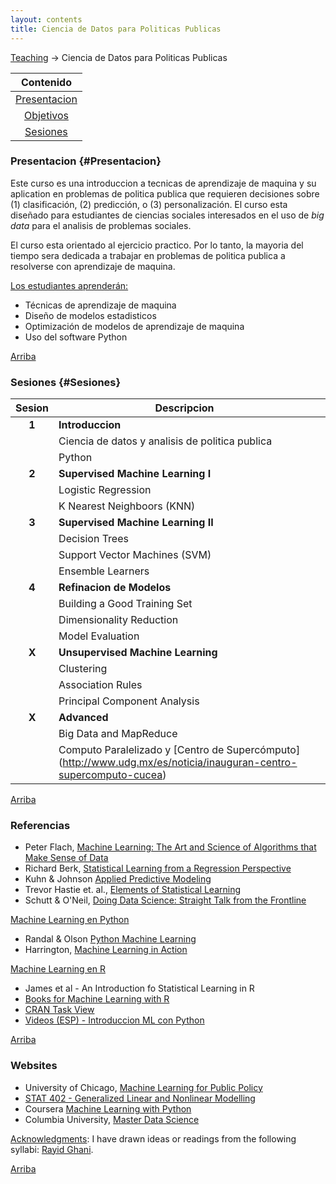 ```yaml
---
layout: contents
title: Ciencia de Datos para Politicas Publicas
---
```


<a name="Contenido"></a>

[Teaching](../../teaching.md) &rarr; Ciencia de Datos para Politicas Publicas

| Contenido |
| :---: |
| [Presentacion](#Presentacion) |
| [Objetivos](#Objetivo) |
| [Sesiones](#Sesiones) |

### Presentacion {#Presentacion}

Este curso es una introduccion a tecnicas de aprendizaje de maquina y su aplication en problemas de politica publica que requieren decisiones sobre (1) clasificación, (2) predicción, o (3) personalización. El curso esta diseñado para estudiantes de ciencias sociales interesados en el uso de *big data* para el analisis de problemas sociales.

El curso esta orientado al ejercicio practico. Por lo tanto, la mayoria del tiempo sera dedicada a trabajar en problemas de politica publica a resolverse con aprendizaje de maquina.

<u>Los estudiantes aprenderán:</u>
- Técnicas de aprendizaje de maquina
- Diseño de modelos estadisticos
- Optimización de modelos de aprendizaje de maquina
- Uso del software Python

[Arriba](#Contenido)

### Sesiones {#Sesiones}

| Sesion       | Descripcion  |       |
|:-------------:|--------------| :--- |
| **1**   | **Introduccion** |
|         | Ciencia de datos y analisis de politica publica | <a href="#" style="color:black;"><i class="fas fa-chalkboard-teacher" style="font-size:1em"></i></a>  |
|         | Python | <a href="#" style="color:black;"><i class="fas fa-folder-open" style="font-size:1em"></i></a> |
| **2**   | **Supervised Machine Learning I**    | |
|         | Logistic Regression       | <a href="#" style="color:black;"><i class="fas fa-folder-open" style="font-size:1em"></i></a> |
|         | K Nearest Neighboors (KNN)       | <a href="#" style="color:black;"><i class="fas fa-folder-open" style="font-size:1em"></i></a> |
| **3**   | **Supervised Machine Learning II** |
|         | Decision Trees | <a href="#" style="color:black;"><i class="fas fa-folder-open" style="font-size:1em"></i></a> |
|         | Support Vector Machines (SVM)  | <a href="#" style="color:black;"><i class="fas fa-chalkboard-teacher" style="font-size:1em"></i></a> |
|         | Ensemble Learners  | <a href="#" style="color:black;"><i class="fas fa-chalkboard-teacher" style="font-size:1em"></i></a> |
| **4**   | **Refinacion de Modelos**  |
|         | Building a Good Training Set  | <a href="#" style="color:black;"><i class="fas fa-chalkboard-teacher" style="font-size:1em"></i></a> |
|         | Dimensionality Reduction  | <a href="#" style="color:black;"><i class="fas fa-chalkboard-teacher" style="font-size:1em"></i></a> |
|         | Model Evaluation  | <a href="#" style="color:black;"><i class="fas fa-chalkboard-teacher" style="font-size:1em"></i></a> |
| **X**   | **Unsupervised Machine Learning** |
|         | Clustering  |
|         | Association Rules  |
|         | Principal Component Analysis  |
| **X**   | **Advanced**  |
|         | Big Data and MapReduce  |
|         | Computo Paralelizado y [Centro de Supercómputo] (http://www.udg.mx/es/noticia/inauguran-centro-supercomputo-cucea) |

[Arriba](#Contenido)

### Referencias

- Peter Flach, [Machine Learning: The Art and Science of Algorithms that Make Sense of Data](https://www.amazon.com/Machine-Learning-Science-Algorithms-Sense/dp/1107422221)
- Richard Berk, [Statistical Learning from a Regression Perspective](https://www.amazon.com/Statistical-Learning-Regression-Perspective-Statistics/dp/3319440470)
- Kuhn & Johnson [Applied Predictive Modeling](https://www.amazon.com/Applied-Predictive-Modeling-Max-Kuhn/dp/1461468485)
- Trevor Hastie et. al., [Elements of Statistical Learning](https://www.amazon.com/Elements-Statistical-Learning-Prediction-Statistics/dp/0387848576)
- Schutt & O'Neil, [Doing Data Science: Straight Talk from the Frontline](https://www.amazon.com/Doing-Data-Science-Straight-Frontline/dp/1449358659)

<u>Machine Learning en Python</u>
- Randal & Olson [Python Machine Learning](https://www.amazon.com/Python-Machine-Learning-Sebastian-Raschka-ebook/dp/B00YSILNL0)
- Harrington, [Machine Learning in Action](https://www.amazon.com/Machine-Learning-Action-Peter-Harrington/dp/1617290181)

<u>Machine Learning en R</u>
- James et al - An Introduction fo Statistical Learning in R
- [Books for Machine Learning with R](https://machinelearningmastery.com/books-for-machine-learning-with-r/)
- [CRAN Task View](https://cran.r-project.org/web/views/MachineLearning.html)
- [Videos (ESP) - Introduccion ML con Python](https://www.youtube.com/playlist?list=PLJjOveEiVE4Dk48EI7I-67PEleEC5nxc3)

[Arriba](#Contenido)

### Websites
- University of Chicago, [Machine Learning for Public Policy](http://www.rayidghani.com/teaching)
- [STAT 402 - Generalized Linear and Nonlinear Modelling](http://people.stat.sfu.ca/~raltman/stat402/)
- Coursera [Machine Learning with Python](https://www.coursera.org/learn/machine-learning-with-python)
- Columbia University, [Master Data Science](https://datascience.columbia.edu/master-of-science-in-data-science)

<u>Acknowledgments</u>: I have drawn ideas or readings from the following syllabi: [Rayid Ghani](http://www.rayidghani.com/teaching).

[Arriba](#Contenido)

<!--[imagen de segasi para todo el proceso de ciencia de datos](http://segasi.com.mx/cursos/mcb/)-->
